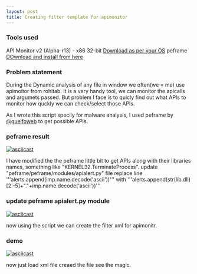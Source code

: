 ```yaml
---
layout: post
title: Creating filter template for apimonitor
---
```




### Tools used
  
  API Monitor v2 (Alpha-r13) - x86 32-bit     [Download as per your OS](http://www.rohitab.com/downloads)
  peframe   [DOwnload and install from here](https://github.com/guelfoweb/peframe)
  
 
 ### Problem statement  
 During the Dynamic analysis of any file in window we often(we = me) use apimoitor from rohitab. It is a very handy tool, we can monitor the apicalls and argumets passed. 
 But problem I face is to quicly find out what APIs to monitor how quckly we can check/select those APIs.
 
 As I wrote this script specily for malware analysis, I used peframe by [@guelfoweb](https://twitter.com/guelfoweb) to get possible APIs.
### peframe result
[![asciicast](https://asciinema.org/a/pRG8MROJMfcptYBrbXjWmLwOX.svg)](https://asciinema.org/a/pRG8MROJMfcptYBrbXjWmLwOX)

 I have modified the the peframe little bit to get APIs along with their libraries names, something like "KERNEL32.TerminateProcess".
    update "peframe/peframe/modules/apialert.py" file
      replace line '''alerts.append(imp.name.decode('ascii'))''' with '''alerts.append(str(lib.dll)[2:-5]+"."+imp.name.decode('ascii'))'''
### update peframe apialert.py module
[![asciicast](https://asciinema.org/a/X9ccxQXWcXxVKMjxNo76vMrci.svg)](https://asciinema.org/a/X9ccxQXWcXxVKMjxNo76vMrci)

now using the script we can create the filter xml for apimonitr.
### demo
[![asciicast](https://asciinema.org/a/u7m3w4SYv1Am8by7MHOLZzoW5.svg)](https://asciinema.org/a/u7m3w4SYv1Am8by7MHOLZzoW5)

now just load xml file creaed the file see the magic.

